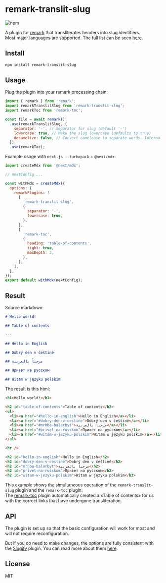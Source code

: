 # remark-translit-slug

![npm](https://img.shields.io/npm/v/remark-translit-slug?style=for-the-badge&logo=npm&logoColor=white&labelColor=CB3837&color=CB3837)

A plugin for [remark](https://github.com/remarkjs/remark) that transliterates headers into slug identifiers.  
Most major languages are supported. The full list can be seen [here](https://github.com/sindresorhus/transliterate#supported-languages).

## Install

```bash
npm install remark-translit-slug
```

## Usage

Plug the plugin into your remark processing chain:

```js
import { remark } from 'remark';
import remarkTranslitSlug from 'remark-translit-slug';
import remarkToc from 'remark-toc';

const file = await remark()
  .use(remarkTranslitSlug, {
    separator: '-', // Separator for slug (default '-')
    lowercase: true, // Make the slug lowercase (defaults to true)
    decamelize: false, // Convert camelcase to separate words. Internally it does fooBar → foo bar. (defaults to false)
  })
  .use(remarkToc);
```

Example usage with `next.js --turbopack` + `@next/mdx`:

```js
import createMdx from '@next/mdx';

// nextConfig ...

const withMdx = createMdx({
  options: {
    remarkPlugins: [
      [
        'remark-translit-slug',
        {
          separator: '-',
          lowercase: true,
        },
      ],
      [
        'remark-toc',
        {
          heading: 'table-of-contents',
          tight: true,
          maxDepth: 3,
        },
      ],
    ],
  },
});
export default withMdx(nextConfig);
```

## Result

Source markdown:

```md
# Hello world!

## Table of contents

---

## Hello in English

## Dobrý den v češtině

## مرحباً بالعربية

## Привет на русском

## Witam w języku polskim
```

The result is this html:

```html
<h1>Hello world!</h1>

<h2 id="table-of-contents">Table of contents</h2>
<ul>
  <li><a href="#hello-in-english">Hello in English</a></li>
  <li><a href="#dobry-den-v-cestine">Dobrý den v češtině</a></li>
  <li><a href="#mrhba-balerbyt">مرحباً بالعربية</a></li>
  <li><a href="#privet-na-russkom">Привет на русском</a></li>
  <li><a href="#witam-w-jezyku-polskim">Witam w języku polskim</a></li>
</ul>

<hr />

<h2 id="hello-in-english">Hello in English</h2>
<h2 id="dobry-den-v-cestine">Dobrý den v češtině</h2>
<h2 id="mrhba-balerbyt">مرحباً بالعربية</h2>
<h2 id="privet-na-russkom">Привет на русском</h2>
<h2 id="witam-w-jezyku-polskim">Witam w języku polskim</h2>
```

This example shows the simultaneous operation of the `remark-translit-slug` plugin and the `remark-toc` plugin.  
The [remark-toc](https://github.com/remarkjs/remark-toc) plugin automatically created a «Table of contents» for us with the correct links that have undergone transliteration.

## API

The plugin is set up so that the basic configuration will work for most and will not require reconfiguration.

But if you do need to make changes, the options are fully consistent with the [Slugify](https://github.com/sindresorhus/slugify) plugin. You can read more about them [here](https://github.com/sindresorhus/slugify?tab=readme-ov-file#api).

## License

MIT
